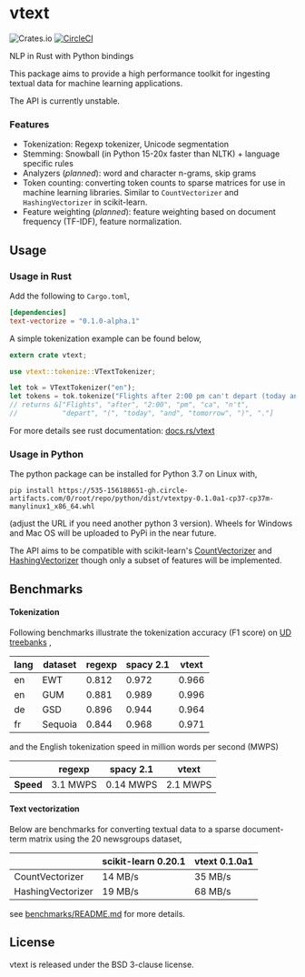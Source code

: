 # vtext

![Crates.io](https://img.shields.io/crates/v/vtext.svg)
[![CircleCI](https://circleci.com/gh/rth/vtext/tree/master.svg?style=svg)](https://circleci.com/gh/rth/vtext/tree/master)


NLP in Rust with Python bindings

This package aims to provide a high performance toolkit for ingesting textual data for
machine learning applications.

The API is currently unstable.

### Features

 - Tokenization: Regexp tokenizer, Unicode segmentation
 - Stemming: Snowball (in Python 15-20x faster than NLTK) + language specific rules
 - Analyzers (*planned*): word and character n-grams, skip grams
 - Token counting: converting token counts to sparse matrices for use
   in machine learning libraries. Similar to `CountVectorizer` and
   `HashingVectorizer` in scikit-learn.
 - Feature weighting (*planned*): feature weighting based on document
   frequency (TF-IDF), feature normalization.

## Usage

### Usage in Rust

Add the following to `Cargo.toml`,
```toml
[dependencies]
text-vectorize = "0.1.0-alpha.1"
``` 
A simple tokenization example can be found below,
```rust
extern crate vtext;

use vtext::tokenize::VTextTokenizer;

let tok = VTextTokenizer("en");
let tokens = tok.tokenize("Flights after 2:00 pm can't depart (today and tomorrow).");
// returns &["Flights", "after", "2:00", "pm", "ca", "n't",
//           "depart", "(", "today", "and", "tomorrow", ")", "."]
```
For more details see rust documentation: [docs.rs/vtext](https://docs.rs/vtext)

### Usage in Python

The python package can be installed for Python 3.7 on Linux with,
```
pip install https://535-156188651-gh.circle-artifacts.com/0/root/repo/python/dist/vtextpy-0.1.0a1-cp37-cp37m-manylinux1_x86_64.whl
```
(adjust the URL if you need another python 3 version). Wheels for Windows and Mac OS will be uploaded to PyPi in the near future.

The API aims to be compatible with scikit-learn's
[CountVectorizer](https://scikit-learn.org/stable/modules/generated/sklearn.feature_extraction.text.CountVectorizer.html)
and [HashingVectorizer](https://scikit-learn.org/stable/modules/generated/sklearn.feature_extraction.text.HashingVectorizer.html) 
though only a subset of features will be implemented.


## Benchmarks

#### Tokenization

Following benchmarks illustrate the tokenization accuracy (F1 score) on [UD treebanks](https://universaldependencies.org/)
,

                    
|  lang | dataset   |regexp    | spacy 2.1 | vtext    |         
|-------|-----------|----------|-----------|----------|
|  en   | EWT       | 0.812    | 0.972     | 0.966    |
|  en   | GUM       | 0.881    | 0.989     | 0.996    |
|  de   | GSD       | 0.896    | 0.944     | 0.964    |
|  fr   | Sequoia   | 0.844    | 0.968     | 0.971    |

and the English tokenization speed in million words per second (MWPS)

|           |regexp    | spacy 2.1 | vtext    | 
|-----------|----------|-----------|----------|
| **Speed** | 3.1 MWPS | 0.14 MWPS | 2.1 MWPS |


#### Text vectorization

Below are  benchmarks for converting
textual data to a sparse document-term matrix using the 20 newsgroups dataset, 

|                     | scikit-learn 0.20.1  | vtext 0.1.0a1    |
|---------------------|----------------------|------------------|
| CountVectorizer     |  14 MB/s             | 35 MB/s          |
| HashingVectorizer   |  19 MB/s             | 68 MB/s          |


see [benchmarks/README.md](./benchmarks/README.md) for more details.


## License

vtext is released under the BSD 3-clause license.
